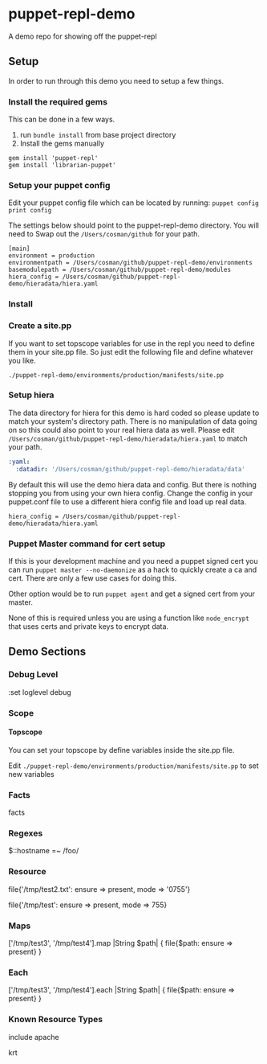 # puppet-repl-demo
A demo repo for showing off the puppet-repl

## Setup
In order to run through this demo you need to setup a few things.

### Install the required gems
This can be done in a few ways.  
1. run `bundle install` from base project directory
2. Install the gems manually
  ```
  gem install 'puppet-repl'
  gem install 'librarian-puppet'
  ```

### Setup your puppet config
Edit your puppet config file which can be located by running: `puppet config print config`

The settings below should point to the puppet-repl-demo directory.
You will need to Swap out the `/Users/cosman/github` for your path.
```
[main]
environment = production
environmentpath = /Users/cosman/github/puppet-repl-demo/environments
basemodulepath = /Users/cosman/github/puppet-repl-demo/modules
hiera_config = /Users/cosman/github/puppet-repl-demo/hieradata/hiera.yaml
```

### Install
### Create a site.pp
If you want to set topscope variables for use in the repl you need to define them in
your site.pp file.  So just edit the following file and define whatever you like.

`./puppet-repl-demo/environments/production/manifests/site.pp`

### Setup hiera
The data directory for hiera for this demo is hard coded so please update to match your system's
directory path. There is no manipulation of data going on so this could also point to
your real hiera data as well.  Please edit `/Users/cosman/github/puppet-repl-demo/hieradata/hiera.yaml` to
match your path.

```yaml
:yaml:
  :datadir: '/Users/cosman/github/puppet-repl-demo/hieradata/data'
```

By default this will use the demo hiera data and config.  But there is nothing stopping you from
using your own hiera config.  Change the config in your puppet.conf file to use a different hiera config file and load up real data.

`hiera_config = /Users/cosman/github/puppet-repl-demo/hieradata/hiera.yaml`


### Puppet Master command for cert setup
If this is your development machine and you need a puppet signed cert you can run `puppet master --no-daemonize` as a hack to quickly create a ca and cert. There are only a few use cases for doing this.

Other option would be to run `puppet agent` and get a signed cert from your master.

None of this is required unless you are using a function like `node_encrypt` that uses
certs and private keys to encrypt data.


## Demo Sections
### Debug Level
:set loglevel debug
### Scope
#### Topscope
You can set your topscope by define variables inside the site.pp file.

Edit `./puppet-repl-demo/environments/production/manifests/site.pp` to set new variables

### Facts
facts

### Regexes

$::hostname =~ /foo/

### Resource
file{'/tmp/test2.txt': ensure => present, mode => '0755'}

file{'/tmp/test': ensure => present, mode => 755}

### Maps
['/tmp/test3', '/tmp/test4'].map |String $path| { file{$path: ensure => present} }

### Each
['/tmp/test3', '/tmp/test4'].each |String $path| { file{$path: ensure => present} }

### Known Resource Types
include apache

krt
